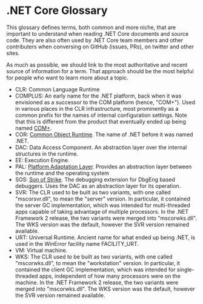 .NET Core Glossary
===

This glossary defines terms, both common and more niche, that are important to understand when reading .NET Core documents and source code. They are also often used by .NET Core team members and other contributers when conversing on GitHub (issues, PRs), on twitter and other sites.

As much as possible, we should link to the most authoritative and recent source of information for a term. That approach should be the most helpful for people who want to learn more about a topic.

* CLR: Common Language Runtime
* COMPLUS: An early name for the .NET platform, back when it was envisioned as a successor to the COM platform (hence, "COM+"). Used in various places in the CLR infrastructure, most prominently as a common prefix for the names of internal configuration settings. Note that this is different from the product that eventually ended up being named [COM+](https://msdn.microsoft.com/en-us/library/windows/desktop/ms685978.aspx).
* COR: [Common Object Runtime](http://www.danielmoth.com/Blog/mscorlibdll.aspx). The name of .NET before it was named .NET.
* DAC: Data Access Component. An abstraction layer over the internal structures in the runtime.
* EE: Execution Engine.
* PAL: [Platform Adaptation Layer](http://archive.oreilly.com/pub/a/dotnet/2002/03/04/rotor.html). Provides an abstraction layer between the runtime and the operating system
* SOS: [Son of Strike](http://blogs.msdn.com/b/jasonz/archive/2003/10/21/53581.aspx). The debugging extension for DbgEng based debuggers. Uses the DAC as an abstraction layer for its operation.
* SVR: The CLR used to be built as two variants, with one called "mscorsvr.dll", to mean the "server" version. In particular, it contained the server GC implementation, which was intended for multi-threaded apps capable of taking advantage of multiple processors. In the .NET Framework 2 release, the two variants were merged into "mscorwks.dll". The WKS version was the default, however the SVR version remained available.
* URT: Universal Runtime. Ancient name for what ended up being .NET, is used in the WinError facility name FACILITY_URT.
* VM: Virtual machine.
* WKS: The CLR used to be built as two variants, with one called "mscorwks.dll", to mean the "workstation" version. In particular, it contained the client GC implementation, which was intended for single-threaded apps, independent of how many processors were on the machine. In the .NET Framework 2 release, the two variants were merged into "mscorwks.dll". The WKS version was the default, however the SVR version remained available.
